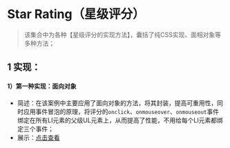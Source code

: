 Star Rating（星级评分）
====================

> 该集合中为各种【星级评分的实现方法】，囊括了纯CSS实现、面相对象等多种方法；

## 1 实现：
#### 1）第一种实现：面向对象
* 简述：在该案例中主要应用了面向对象的方法，将其封装，提高可重用性，同时应用事件冒泡的原理，将评分的`onclick`、`onmouseover`、`onmouseout`事件绑定在所有LI元素的父级UL元素上，从而提高了性能，不用给每个LI元素都绑定三个事件；
* 展示：[点击查看](https://fishnon.github.io/js-tools/star-rating/index.html)